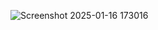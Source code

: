 ![Screenshot 2025-01-16 173016](https://github.com/user-attachments/assets/948bc14a-6d80-4829-adef-50a2e53a5296)
